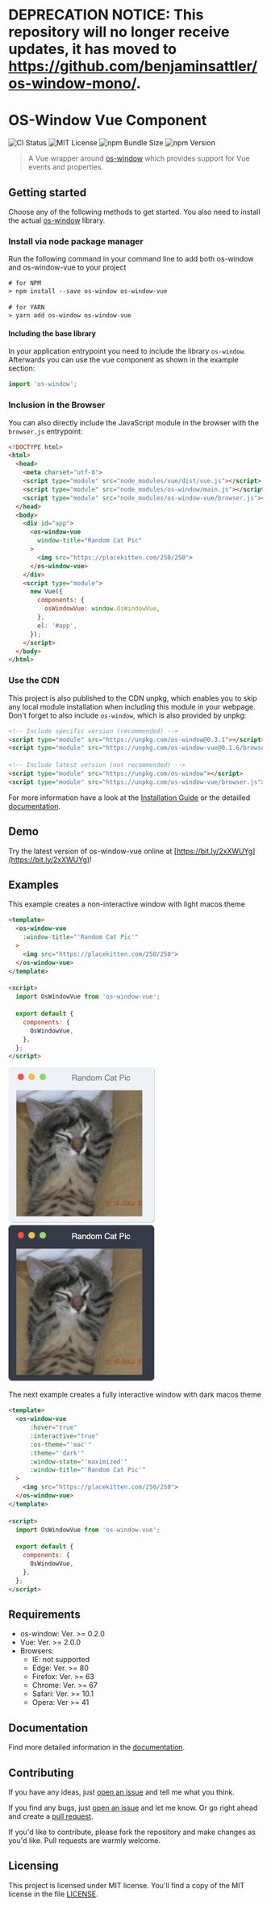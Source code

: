 # **DEPRECATION NOTICE:** This repository will no longer receive updates, it has moved to https://github.com/benjaminsattler/os-window-mono/.

# OS-Window Vue Component
![CI Status](https://github.com/benjaminsattler/os-window-vue/workflows/CI/badge.svg)
![MIT License](https://img.shields.io/github/license/benjaminsattler/os-window-vue)
![npm Bundle Size](https://img.shields.io/bundlephobia/min/os-window-vue)
![npm Version](https://img.shields.io/npm/v/os-window-vue)

> A Vue wrapper around [os-window][os-window] which provides support for Vue events and properties.

## Getting started

Choose any of the following methods to get started. You also need to install the actual [os-window][os-window] library.

### Install via node package manager

Run the following command in your command line to add both os-window and os-window-vue to your project
```shell
# for NPM
> npm install --save os-window os-window-vue

# for YARN
> yarn add os-window os-window-vue
```

#### Including the base library

In your application entrypoint you need to include the library `os-window`. Afterwards you can use the vue component as shown in the example section:

```javascript
import 'os-window';
```

### Inclusion in the Browser

You can also directly include the JavaScript module in the browser with the `browser.js` entrypoint:

```html
<!DOCTYPE html>
<html>
  <head>
    <meta charset="utf-8">
    <script type="module" src="node_modules/vue/dist/vue.js"></script>
    <script type="module" src="node_modules/os-window/main.js"></script>
    <script type="module" src="node_modules/os-window-vue/browser.js"></script>
  </head>
  <body>
    <div id="app">
      <os-window-vue
        window-title="Random Cat Pic"
      >
        <img src="https://placekitten.com/250/250">
      </os-window-vue>
    </div>
    <script type="module">
      new Vue({
        components: {
          osWindowVue: window.OsWindowVue,
        },
        el: '#app',
      });
    </script>
  </body>
</html>
```

### Use the CDN
This project is also published to the CDN unpkg, which enables you to skip any local module installation when including this module in your webpage. Don't forget to also include `os-window`, which is also provided by unpkg:

```html
<!-- Include specific version (recommended) -->
<script type="module" src="https://unpkg.com/os-window@0.3.1"></script>
<script type="module" src="https://unpkg.com/os-window-vue@0.1.6/browser.js"></script>

<!-- Include latest version (not recommended) -->
<script type="module" src="https://unpkg.com/os-window"></script>
<script type="module" src="https://unpkg.com/os-window-vue/browser.js"></script>
```

For more information have a look at the [Installation Guide](./doc/installation.md) or the detailled [documentation](./doc/index.md).

## Demo
Try the latest version of os-window-vue online at [https://bit.ly/2xXWUYg](https://bit.ly/2xXWUYg)!

## Examples

This example creates a non-interactive window with light macos theme
```html
<template>
  <os-window-vue
    :window-title="'Random Cat Pic'"
  >
    <img src="https://placekitten.com/250/250">
  </os-window-vue>
</template>

<script>
  import OsWindowVue from 'os-window-vue';

  export default {
    components: {
      OsWindowVue,
    },
  };
</script>
```

![mac light theme](./doc/img/macos-light.png)
![mac dark theme](./doc/img/macos-dark.png)

The next example creates a fully interactive window with dark macos theme
```html
<template>
  <os-window-vue
      :hover="true"
      :interactive="true"
      :os-theme="'mac'"
      :theme="'dark'"
      :window-state="'maximized'"
      :window-title="'Random Cat Pic'"
  >
    <img src="https://placekitten.com/250/250">
  </os-window-vue>
</template>

<script>
  import OsWindowVue from 'os-window-vue';

  export default {
    components: {
      OsWindowVue,
    },
  };
</script>
```
## Requirements

  - os-window: Ver. >= 0.2.0
  - Vue: Ver. >= 2.0.0
  - Browsers:
    - IE: not supported
    - Edge: Ver. >= 80
    - Firefox: Ver. >= 63
    - Chrome: Ver. >= 67
    - Safari: Ver. >= 10.1
    - Opera: Ver >= 41

## Documentation

Find more detailed information in the [documentation](./doc/index.md).

## Contributing
If you have any ideas, just [open an issue][issues] and tell me what you think.

If you find any bugs, just [open an issue][issues] and let me know. Or go right ahead and create a [pull request][pulls].

If you'd like to contribute, please fork the repository and make changes as
you'd like. Pull requests are warmly welcome.

## Licensing

This project is licensed under MIT license. You'll find a copy of the MIT license in the file [LICENSE](LICENSE).

[issues]:https://github.com/benjaminsattler/os-window-vue/issues/new
[pulls]:https://github.com/benjaminsattler/os-window-vue/pulls
[os-window]:https://github.com/benjaminsattler/os-window
